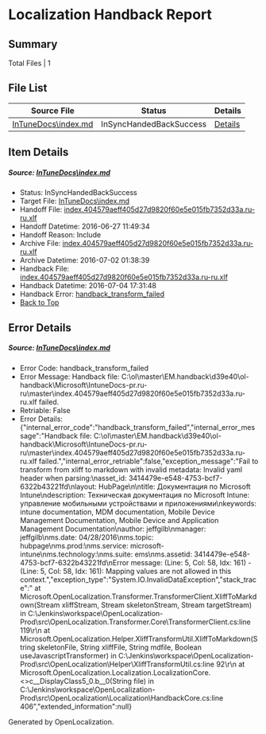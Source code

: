 # <a name='report-top'></a> Localization Handback Report

## Summary
 Total Files | 1

## File List
 Source File | Status | Details 
 ----------- | ------ | ------- 
 [InTuneDocs\index.md](https://github.com/Microsoft/IntuneDocs-pr/blob/e8f9d974947835d5ec5a356bea6b4261960277ef/InTuneDocs/index.md) | InSyncHandedBackSuccess | [Details](#b6e3e5189a1567dd5b13017d275ff4bd548e5fa1654)

## Item Details
##### <a name='b6e3e5189a1567dd5b13017d275ff4bd548e5fa1654'></a> Source: [InTuneDocs\index.md](https://github.com/Microsoft/IntuneDocs-pr/blob/e8f9d974947835d5ec5a356bea6b4261960277ef/InTuneDocs/index.md)
* Status: InSyncHandedBackSuccess
* Target File: [InTuneDocs\index.md](https://github.com/Microsoft/IntuneDocs-pr.ru-ru/blob/5eb649914ae5896a246a17f2c181da9103dbee46/InTuneDocs/index.md)
* Handoff File: [index.404579aeff405d27d9820f60e5e015fb7352d33a.ru-ru.xlf](https://github.com/Microsoft/EM.handoff/blob/d957daa563a1f87c821e475884c16094aad87d8c/ol-handoff/Microsoft/IntuneDocs-pr.ru-ru/master/index.404579aeff405d27d9820f60e5e015fb7352d33a.ru-ru.xlf)
* Handoff Datetime: 2016-06-27 11:49:34
* Handoff Reason: Include
* Archive File: [index.404579aeff405d27d9820f60e5e015fb7352d33a.ru-ru.xlf](https://github.com/Microsoft/EM.handoff/blob/bc67b5150c0c88234f080379f76d979da1c6b4a2/ol-handoff/Microsoft/IntuneDocs-pr.ru-ru/master/archive/index.404579aeff405d27d9820f60e5e015fb7352d33a.ru-ru.xlf)
* Archive Datetime: 2016-07-02 01:38:39
* Handback File: [index.404579aeff405d27d9820f60e5e015fb7352d33a.ru-ru.xlf](https://github.com/Microsoft/EM.handback/blob/e7443718f3cbb6999ba1729fe09522038fc7c9b7/ol-handback/Microsoft/IntuneDocs-pr.ru-ru/master/index.404579aeff405d27d9820f60e5e015fb7352d33a.ru-ru.xlf)
* Handback Datetime: 2016-07-04 17:31:48
* Handback Error: [handback_transform_failed](#b6e3e5189a1567dd5b13017d275ff4bd548e5fa1654handback_transform_failed)
* [Back to Top](#report-top)


## Error Details
##### <a name='b6e3e5189a1567dd5b13017d275ff4bd548e5fa1654handback_transform_failed'></a> Source: [InTuneDocs\index.md](#b6e3e5189a1567dd5b13017d275ff4bd548e5fa1654)
* Error Code: handback_transform_failed
* Error Message: Handback file: C:\ol\master\EM.handback\d39e40\ol-handback\Microsoft\IntuneDocs-pr.ru-ru\master\index.404579aeff405d27d9820f60e5e015fb7352d33a.ru-ru.xlf failed.
* Retriable: False
* Error Details: {"internal_error_code":"handback_transform_failed","internal_error_message":"Handback file: C:\\ol\\master\\EM.handback\\d39e40\\ol-handback\\Microsoft\\IntuneDocs-pr.ru-ru\\master\\index.404579aeff405d27d9820f60e5e015fb7352d33a.ru-ru.xlf failed.","internal_error_retriable":false,"exception_message":"Fail to transform from xliff to markdown with invalid metadata: Invalid yaml header when parsing:\nasset_id: 3414479e-e548-4753-bcf7-6322b43221fd\nlayout: HubPage\n\ntitle: Документация по Microsoft Intune\ndescription: Техническая документация по Microsoft Intune: управление мобильными устройствами и приложениями\nkeywords: intune documentation, MDM documentation, Mobile Device Management Documentation, Mobile Device and Application Management Documentation\nauthor: jeffgilb\nmanager: jeffgilb\nms.date: 04/28/2016\nms.topic: hubpage\nms.prod:\nms.service: microsoft-intune\nms.technology:\nms.suite: ems\nms.assetid: 3414479e-e548-4753-bcf7-6322b43221fd\nError message: (Line: 5, Col: 58, Idx: 161) - (Line: 5, Col: 58, Idx: 161): Mapping values are not allowed in this context.","exception_type":"System.IO.InvalidDataException","stack_trace":"   at Microsoft.OpenLocalization.Transformer.TransformerClient.XliffToMarkdown(Stream xliffStream, Stream skeletonStream, Stream targetStream) in C:\\Jenkins\\workspace\\OpenLocalization-Prod\\src\\OpenLocalization.Transformer.Core\\TransformerClient.cs:line 119\r\n   at Microsoft.OpenLocalization.Helper.XliffTransformUtil.XliffToMarkdown(String skeletonFile, String xliffFile, String mdfile, Boolean useJavascriptTransformer) in C:\\Jenkins\\workspace\\OpenLocalization-Prod\\src\\OpenLocalization\\Helper\\XliffTransformUtil.cs:line 92\r\n   at Microsoft.OpenLocalization.Localization.LocalizationCore.<>c__DisplayClass5_0.<GetHandbackFiles>b__0(String file) in C:\\Jenkins\\workspace\\OpenLocalization-Prod\\src\\OpenLocalization\\Localization\\HandbackCore.cs:line 406","extended_information":null}


Generated by OpenLocalization.
